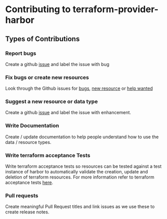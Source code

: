 # Contributing to terraform-provider-harbor

## Types of Contributions

### Report bugs
Create a github [issue](https://github.com/BESTSELLER/terraform-provider-harbor/issues) and label the issue with bug 

### Fix bugs or create new resources
Look through the Github issues for [bugs](https://github.com/BESTSELLER/terraform-provider-harbor/labels/bugs), [new resource](https://github.com/BESTSELLER/terraform-provider-harbor/labels/enhancement) or [help wanted](https://github.com/BESTSELLER/terraform-provider-harbor/labels/help%20wanted)

### Suggest a new resource or data type
Create a github [issue](https://github.com/BESTSELLER/terraform-provider-harbor/issues) and label the issue with enhancement.

### Write Documentation
Create / update documentation to help people understand how to use the data / resource types.

### Write terraform acceptance Tests
Write terraform acceptance tests so resources can be tested against a test instance of harbor to automatically validate the creation, update and deletion of terraform resources. For more information refer to terraform acceptance tests [here](https://www.terraform.io/docs/extend/testing/acceptance-tests/index.html). 

### Pull requests
Create meaningful Pull Request titles and link issues as we use these to create release notes.